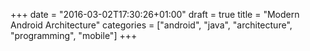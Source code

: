 +++
date = "2016-03-02T17:30:26+01:00"
draft = true
title = "Modern Android Architecture"
categories = ["android", "java", "architecture", "programming", "mobile"]
+++

